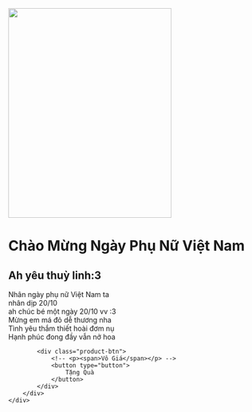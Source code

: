 <!DOCTYPE html>
<html lang="en">
<head>
    <meta charset="UTF-8">
    <meta http-equiv="X-UA-Compatible" content="IE=edge">
    <meta name="viewport" content="width=device-width, initial-scale=1.0">
    <title>Chào Mừng Ngày Phụ Nữ Việt Nam 20/11</title>
    <link rel="stylesheet" href="./style.css">
</head>
<body>
    <div class="wrapper">
        <div class="product-img">
            <img src="./ngayphunuvietnam.png" 
            alt="" height="420" width="327">
        </div>
        <div class="product-info">
            <div class="product-text">
                <h1>Chào Mừng Ngày Phụ Nữ Việt Nam</h1>
                <h2>Ah yêu thuỳ linh:3</h2>
                <p>Nhân ngày phụ nữ Việt Nam ta
                    <br>
                    nhân dịp 20/10
                    <br>
ah chúc bé một ngày 20/10 vv :3
<br>
Mừng em má đỏ dễ thương nha <br>
Tình yêu thắm thiết hoài đơm nụ <br>
Hạnh phúc đong đầy vẫn nở hoa <br>
<!-- Sự nghiệp công danh đều đủ cả <br>
Vui tươi cứ trẻ mãi không già <br> -->
                </p>
            </div>

            <div class="product-btn">
                <!-- <p><span>Vô Giá</span></p> -->
                <button type="button">
                    Tặng Quà
                </button>
            </div>
        </div>
    </div>
</body>
</html>
